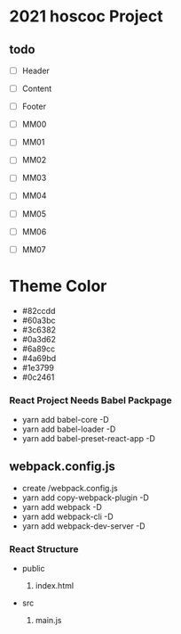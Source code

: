 # 2021 hoscoc Project

## todo

- [ ] Header
- [ ] Content
- [ ] Footer

- [ ] MM00
- [ ] MM01
- [ ] MM02
- [ ] MM03
- [ ] MM04
- [ ] MM05
- [ ] MM06
- [ ] MM07

# Theme Color

- #82ccdd
- #60a3bc
- #3c6382
- #0a3d62
- #6a89cc
- #4a69bd
- #1e3799
- #0c2461

### React Project Needs Babel Packpage

- yarn add babel-core -D
- yarn add babel-loader -D
- yarn add babel-preset-react-app -D

## webpack.config.js

- create /webpack.config.js
- yarn add copy-webpack-plugin -D
- yarn add webpack -D
- yarn add webpack-cli -D
- yarn add webpack-dev-server -D

### React Structure

- public
  1. index.html
- src

  1. main.js
